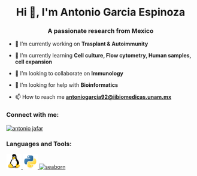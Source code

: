 <h1 align="center">Hi 👋, I'm Antonio Garcia Espinoza</h1>
<h3 align="center">A passionate research from Mexico</h3>

- 🔭 I’m currently working on **Trasplant & Autoimmunity**

- 🌱 I’m currently learning **Cell culture, Flow cytometry, Human samples, cell expansion**

- 👯 I’m looking to collaborate on **Immunology**

- 🤝 I’m looking for help with **Bioinformatics**

- 📫 How to reach me **antoniogarcia92@iibiomedicas.unam.mx**

<h3 align="left">Connect with me:</h3>
<p align="left">
<a href="https://twitter.com/antonio jafar" target="blank"><img align="center" src="https://raw.githubusercontent.com/rahuldkjain/github-profile-readme-generator/master/src/images/icons/Social/twitter.svg" alt="antonio jafar" height="30" width="40" /></a>
</p>

<h3 align="left">Languages and Tools:</h3>
<p align="left"> <a href="https://www.linux.org/" target="_blank" rel="noreferrer"> <img src="https://raw.githubusercontent.com/devicons/devicon/master/icons/linux/linux-original.svg" alt="linux" width="40" height="40"/> </a> <a href="https://www.python.org" target="_blank" rel="noreferrer"> <img src="https://raw.githubusercontent.com/devicons/devicon/master/icons/python/python-original.svg" alt="python" width="40" height="40"/> </a> <a href="https://seaborn.pydata.org/" target="_blank" rel="noreferrer"> <img src="https://seaborn.pydata.org/_images/logo-mark-lightbg.svg" alt="seaborn" width="40" height="40"/> </a> </p>

